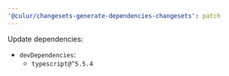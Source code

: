 ```yaml
---
'@culur/changesets-generate-dependencies-changesets': patch
---
```


Update dependencies:

- `devDependencies`:
  - `typescript@^5.5.4`
